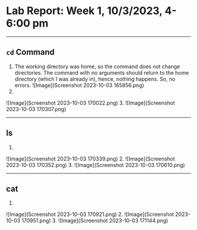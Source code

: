 # Lab Report: Week 1, 10/3/2023, 4-6:00 pm
---
## **```cd``` Command**
1. The working directory was home, so the command does not change directories. The command with no arguments should return to the home directory (which I was already in), hence, nothing happens. So, no errors.
![Image](Screenshot 2023-10-03 165856.png)
2. 
![Image](Screenshot 2023-10-03 170022.png)
3. 
![Image](Screenshot 2023-10-03 170307.png)

---
## **ls**
1.
![Image](Screenshot 2023-10-03 170339.png)
2. 
![Image](Screenshot 2023-10-03 170352.png)
3.
![Image](Screenshot 2023-10-03 170610.png)

---
## **cat**
1.
![Image](Screenshot 2023-10-03 170921.png)
2. 
![Image](Screenshot 2023-10-03 170951.png)
3.
![Image](Screenshot 2023-10-03 171144.png)
